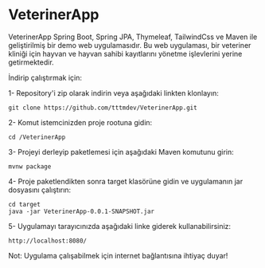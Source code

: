 # VeterinerApp

VeterinerApp Spring Boot, Spring JPA, Thymeleaf, TailwindCss ve Maven ile geliştirilmiş bir demo web uygulamasıdır. 
Bu web uygulaması, bir veteriner kliniği için hayvan ve hayvan sahibi kayıtlarını yönetme işlevlerini yerine getirmektedir.

İndirip çalıştırmak için:

  1- Repository'i zip olarak indirin veya aşağıdaki linkten klonlayın:
  	
	git clone https://github.com/tttmdev/VeterinerApp.git
	  
  2- Komut istemcinizden proje rootuna gidin:
  	
	cd /VeterinerApp
	  
  3- Projeyi derleyip paketlemesi için aşağıdaki Maven komutunu girin:
  	
	mvnw package
	  
  4- Proje paketlendikten sonra target klasörüne gidin ve uygulamanın jar dosyasını çalıştırın:
  	
	cd target
	java -jar VeterinerApp-0.0.1-SNAPSHOT.jar
	  
  5- Uygulamayı tarayıcınızda aşağıdaki linke giderek kullanabilirsiniz:
  	
	http://localhost:8080/
	
Not: Uygulama çalışabilmek için internet bağlantısına ihtiyaç duyar!
